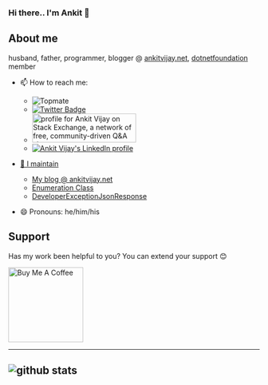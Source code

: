 ### Hi there.. I'm Ankit 👋

## About me
husband, father, programmer, blogger @ [ankitvijay.net](https://ankitvijay.net), [dotnetfoundation](https://github.com/dotnet-foundation) member

- 📫 How to reach me:   
   - ![Topmate](https://img.shields.io/badge/Book%20an%20appointment-d5534d)
   - [![Twitter Badge](https://img.shields.io/twitter/follow/vijayankit?style=social)](https://twitter.com/vijayankit)    
   - <img src="https://stackexchange.com/users/flair/558688.png" width="208" height="58" alt="profile for Ankit Vijay on Stack Exchange, a network of free, community-driven Q&amp;A sites" title="profile for Ankit Vijay on Stack Exchange, a network of free, community-driven Q&amp;A sites" /></a>
   - <a href="https://www.linkedin.com/in/ankitvijay"><img src="https://github.com/user-attachments/assets/178425e5-eb83-4333-8fd7-869e7e840f93" alt="Ankit Vijay's LinkedIn profile" title="Ankit Vijay's LinkedIn profile" />

- 👯 I maintain
      
     - [My blog @ ankitvijay.net](https://ankitvijay.net)
     - [Enumeration Class](https://github.com/ankitvijay/Enumeration)
     - [DeveloperExceptionJsonResponse](https://github.com/ankitvijay/DeveloperExceptionJsonResponse)
      
- 😄 Pronouns: he/him/his
<!--
**ankitvijay/ankitvijay** is a ✨ _special_ ✨ repository because its `README.md` (this file) appears on your GitHub profile.

Here are some ideas to get you started:




- ⚡ Fun fact: ...
-->


## Support
Has my work been helpful to you? You can extend your support :blush:

<a href="https://www.buymeacoffee.com/ankitvijay" target="_blank"><img src="https://cdn.buymeacoffee.com/buttons/default-red.png" alt="Buy Me A Coffee" width="150"  ></a>

---------------------------------------------------------------------------------------------------------------------------------------------------------------------------------
![github stats](https://github-readme-stats.vercel.app/api?username=ankitvijay&show_icons=true)
---------------------------------------------------------------------------------------------------------------------------------------------------------------------------------
